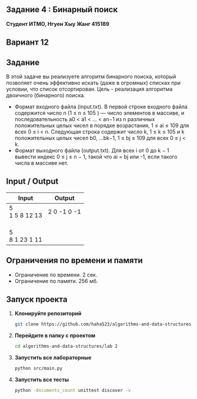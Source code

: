 ##  Задание 4 : Бинарный поиск 

**Студент ИТМО,  Нгуен Хыу Жанг  415189**  

## Вариант 12

## Задание
В этой задаче вы реализуете алгоритм бинарного поиска, который позволяет
очень эффективно искать (даже в огромных) списках при условии, что список
отсортирован. Цель - реализация алгоритма двоичного (бинарного) поиска.
- Формат входного файла (input.txt). В первой строке входного файла содержится число n (1 ≤ n ≤ 105
) — число элементов в массиве, и последовательность a0 < a1 < ... < an−1 из n различных положительных целых
чисел в порядке возрастания, 1 ≤ ai ≤ 109 для всех 0 ≤ i < n. Следующая
строка содержит число k, 1 ≤ k ≤ 105 и k положительных целых чисел
b0, ...bk−1, 1 ≤ bj ≤ 109 для всех 0 ≤ j < k.
- Формат выходного файла (output.txt). Для всех i от 0 до k − 1 вывести
индекс 0 ≤ j ≤ n − 1, такой что ai = bj или -1, если такого числа в массиве
нет.

  
## Input / Output 


| Input                      | Output       |
|----------------------------|--------------| 
| 5<br/>1 5 8 12 13          | 2 0 -1 0 -1  |
| <br/>5<br/>8 1 23 1 11     |              | 



## Ограничения по времени и памяти

- Ограничение по времени. 2 сек.
- Ограничение по памяти. 256 мб.


## Запуск проекта
1. **Клонируйте репозиторий**
   ```bash
   git clone https://github.com/haha523/algorithms-and-data-structures.git
   ```
2. **Перейдите в папку с проектом**
   ```bash
   cd algorithms-and-data-structures/lab 2
   ```
3. **Запустить все лабораторные**
    ```bash
   python src/main.py
   ```
4. **Запустить все тесты**
    ```bash
   python -documents_count unittest discover -v
   ```
